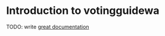 # Introduction to votingguidewa

TODO: write [great documentation](http://jacobian.org/writing/great-documentation/what-to-write/)
